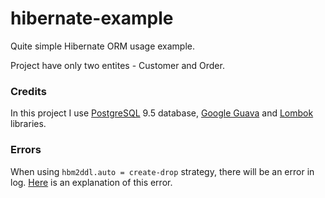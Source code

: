 # hibernate-example
Quite simple Hibernate ORM usage example.

Project have only two entites - Customer and Order.

### Credits

In this project I use [PostgreSQL](https://www.postgresql.org/) 9.5 database, [Google Guava](https://github.com/google/guava) and [Lombok](https://github.com/rzwitserloot/lombok) libraries.

### Errors

When using ```hbm2ddl.auto = create-drop``` strategy, there will be an error in log. [Here](https://forum.hibernate.org/viewtopic.php?f=1&t=1043688) is an explanation of this error.
